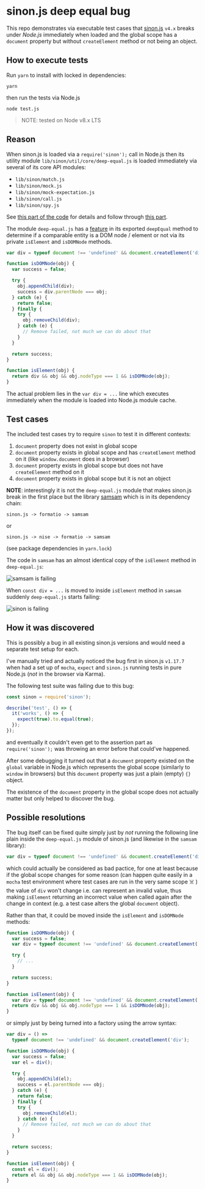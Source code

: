 # sinon.js deep equal bug

This repo demonstrates via executable test cases that [sinon.js](https://github.com/sinonjs/sinon) `v4.x` breaks under _Node.js_ immediately when loaded and the global scope has a `document` property but without `createElement` method or not being an object.

## How to execute tests

Run `yarn` to install with locked in dependencies:

```
yarn
```

then run the tests via Node.js

```
node test.js
```

> NOTE: tested on Node v8.x LTS

## Reason

When sinon.js is loaded via a `require('sinon');` call in Node.js then its utility module `lib/sinon/util/core/deep-equal.js` is loaded immediately via several of its core API modules:

* `lib/sinon/match.js`
* `lib/sinon/mock.js`
* `lib/sinon/mock-expectation.js`
* `lib/sinon/call.js`
* `lib/sinon/spy.js`

See [this part of the code](https://github.com/sinonjs/sinon/blob/bde5b51f57c84ffbdb228aa54458af647770e305/lib/sinon.js#L5) for details and follow through [this part](https://github.com/sinonjs/sinon/blob/bde5b51f57c84ffbdb228aa54458af647770e305/lib/sinon/match.js#L3).

The module `deep-equal.js` has a [feature](https://github.com/sinonjs/sinon/blob/3dbac22293996db79931daf4595d69bcf5c5243b/lib/sinon/util/core/deep-equal.js#L28) in its exported `deepEqual` method to determine if a comparable entity is a DOM node / element or not via its private `isElement` and `isDOMNode` methods.

```javascript
var div = typeof document !== 'undefined' && document.createElement('div');

function isDOMNode(obj) {
  var success = false;

  try {
    obj.appendChild(div);
    success = div.parentNode === obj;
  } catch (e) {
    return false;
  } finally {
    try {
      obj.removeChild(div);
    } catch (e) {
      // Remove failed, not much we can do about that
    }
  }

  return success;
}

function isElement(obj) {
  return div && obj && obj.nodeType === 1 && isDOMNode(obj);
}
```

The actual problem lies in the `var div = ...` line which executes immediately when the module is loaded into Node.js module cache.

## Test cases

The included test cases try to require `sinon` to test it in different contexts:

1. `document` property does not exist in global scope
2. `document` property exists in global scope and has `createElement` method on it (like `window.document` does in a browser)
3. `document` property exists in global scope but does not have `createElement` method on it
4. `document` property exists in global scope but it is not an object

**NOTE**: interestingly it is not the `deep-equal.js` module that makes sinon.js break in the first place but the library [samsam](https://github.com/busterjs/samsam) which is in its dependency chain:

```
sinon.js -> formatio -> samsam
```

or

```
sinon.js -> nise -> formatio -> samsam
```

(see package dependencies in `yarn.lock`)

The code in `samsam` has an almost identical copy of the `isElement` method in `deep-equal.js`:

![samsam is failing](./samsam-failing.png?raw=true)

When `const div = ...` is moved to inside `isElement` method in `samsam` suddenly `deep-equal.js` starts failing:

![sinon is failing](./sinon-failing.png?raw=true)

## How it was discovered

This is possibly a bug in all existing sinon.js versions and would need a separate test setup for each.

I've manually tried and actually noticed the bug first in sinon.js `v1.17.7` when had a set up of `mocha`, `expect` and `sinon.js` running tests in pure Node.js (_not_ in the browser via Karma).

The following test suite was failing due to this bug:

```javascript
const sinon = require('sinon');

describe('test', () => {
  it('works', () => {
    expect(true).to.equal(true);
  });
});
```

and eventually it couldn't even get to the assertion part as `require('sinon');` was throwing an error before that could've happened.

After some debugging it turned out that a `document` property existed on the `global` variable in Node.js which represents the global scope (similarly to `window` in browsers) but this `document` property was just a plain (empty) `{}` object.

The existence of the `document` property in the global scope does not actually matter but only helped to discover the bug.

## Possible resolutions

The bug itself can be fixed quite simply just by _not_ running the following line plain inside the `deep-equal.js` module of sinon.js (and likewise in the `samsam` library):

```javascript
var div = typeof document !== 'undefined' && document.createElement('div');
```

which could actually be considered as bad pactice, for one at least because if the global scope changes for some reason (can happen quite easily in a `mocha` test environment where test cases are run in the very same scope ☠️ ) the value of `div` won't change i.e. can represent an invalid value, thus making `isElement` returning an incorrect value when called again after the change in context (e.g. a test case alters the global `document` object).

Rather than that, it could be moved inside the `isElement` and `isDOMNode` methods:

```javascript
function isDOMNode(obj) {
  var success = false;
  var div = typeof document !== 'undefined' && document.createElement('div');

  try {
    // ...
  }

  return success;
}

function isElement(obj) {
  var div = typeof document !== 'undefined' && document.createElement('div');
  return div && obj && obj.nodeType === 1 && isDOMNode(obj);
}
```

or simply just by being turned into a factory using the arrow syntax:

```javascript
var div = () =>
  typeof document !== 'undefined' && document.createElement('div');

function isDOMNode(obj) {
  var success = false;
  var el = div();

  try {
    obj.appendChild(el);
    success = el.parentNode === obj;
  } catch (e) {
    return false;
  } finally {
    try {
      obj.removeChild(el);
    } catch (e) {
      // Remove failed, not much we can do about that
    }
  }

  return success;
}

function isElement(obj) {
  const el = div();
  return el && obj && obj.nodeType === 1 && isDOMNode(obj);
}
```
